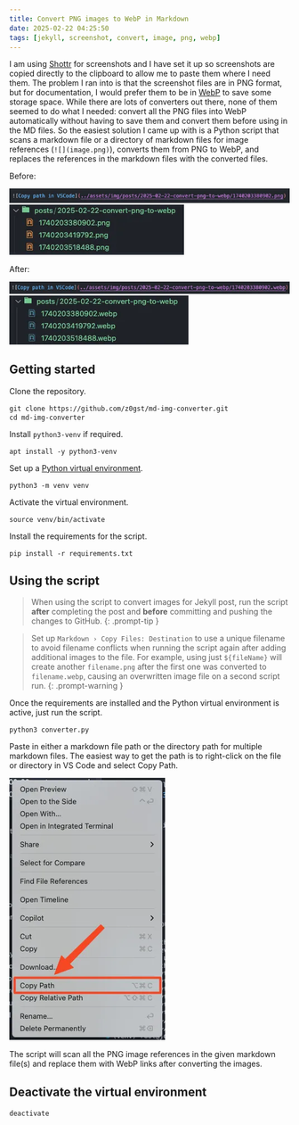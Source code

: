 ```yaml
---
title: Convert PNG images to WebP in Markdown
date: 2025-02-22 04:25:50
tags: [jekyll, screenshot, convert, image, png, webp]
---
```


I am using [Shottr](https://shottr.cc/) for screenshots and I have set it up so screenshots are copied directly to the clipboard to allow me to paste them where I need them. The problem I ran into is that the screenshot files are in PNG format, but for documentation, I would prefer them to be in [WebP](https://en.wikipedia.org/wiki/WebP) to save some storage space. While there are lots of converters out there, none of them seemed to do what I needed: convert all the PNG files into WebP automatically without having to save them and convert them before using in the MD files. So the easiest solution I came up with is a Python script that scans a markdown file or a directory of markdown files for image references (`![](image.png)`), converts them from PNG to WebP, and replaces the references in the markdown files with the converted files.

Before:

![Markdown image reference before running the script](../assets/img/posts/2025-02-22-convert-png-to-webp/1740203419792.webp) \
![Files in the directory before running the script](../assets/img/posts/2025-02-22-convert-png-to-webp/1740203683457.webp)

After:

![Markdown image reference after running the script](../assets/img/posts/2025-02-22-convert-png-to-webp/1740203518488.webp) \
![Files in the directory after running the script](../assets/img/posts/2025-02-22-convert-png-to-webp/1740203720051.webp)

## Getting started

Clone the repository.

```shell
git clone https://github.com/z0gst/md-img-converter.git
cd md-img-converter
```

Install `python3-venv` if required.

```shell
apt install -y python3-venv
```

Set up a [Python virtual environment](https://docs.python.org/3/library/venv.html).

```shell
python3 -m venv venv
```

Activate the virtual environment.

```shell
source venv/bin/activate
```

Install the requirements for the script.

```shell
pip install -r requirements.txt
```

## Using the script

> When using the script to convert images for Jekyll post, run the script **after** completing the post and **before** committing and pushing the changes to GitHub.
{: .prompt-tip }

> Set up `Markdown › Copy Files: Destination` to use a unique filename to avoid filename conflicts when running the script again after adding additional images to the file. For example, using just `${fileName}` will create another `filename.png` after the first one was converted to `filename.webp`, causing an overwritten image file on a second script run.
{: .prompt-warning }

Once the requirements are installed and the Python virtual environment is active, just run the script.

```shell
python3 converter.py
```

Paste in either a markdown file path or the directory path for multiple markdown files. The easiest way to get the path is to right-click on the file or directory in VS Code and select Copy Path.

![Copy path in VSCode](../assets/img/posts/2025-02-22-convert-png-to-webp/1740203380902.webp)

The script will scan all the PNG image references in the given markdown file(s) and replace them with WebP links after converting the images.

## Deactivate the virtual environment

```shell
deactivate
```
